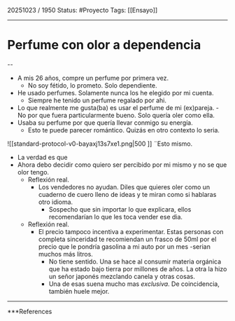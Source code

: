 20251023 / 1950
Status: #Proyecto 
Tags: [[Ensayo]]

------
# Perfume con  olor a dependencia
--
- A mis 26 años, compre un perfume por primera vez. 
	- No soy fétido, lo prometo. Solo dependiente. 
- He usado perfumes. Solamente nunca los he elegido por mi cuenta. 
	- Siempre he tenido un perfume regalado por ahi. 
- Lo que realmente me gusta(ba) es usar el perfume de mi (ex)pareja. 
		- No por que fuera particularmente bueno. Solo quería oler como ella. 
- Usaba su perfume por que quería llevar conmigo su energía. 
	- Esto te puede parecer romántico. Quizás en otro contexto lo seria. 

![[standard-protocol-v0-bayaxj13s7xe1.png|500 ]]
¨Esto mismo. 

- La verdad es que 
- Ahora debo decidir como quiero ser percibido por mi mismo y no se que olor tengo.
	- Reflexión real. 
		- Los vendedores no ayudan. Diles que quieres oler como un cuaderno de cuero lleno de ideas y te miran como si hablaras otro idioma. 
			- Sospecho que sin importar lo que explicara,  ellos recomendarían lo que les toca vender ese dia. 
	- Reflexión real. 
		- El precio tampoco incentiva a experimentar. Estas personas con completa sinceridad te recomiendan un frasco de 50ml por el precio que le pondría gasolina a mi auto por un mes -serian muchos más litros. 
			- No tiene sentido. Una se hace al consumir materia orgánica que ha estado bajo tierra por millones de años. La otra la hizo un señor japonés mezclando canela y otras cosas. 
			- Una de esas suena mucho mas *exclusiva*. De coincidencia, también huele mejor.


---
 ***References 

